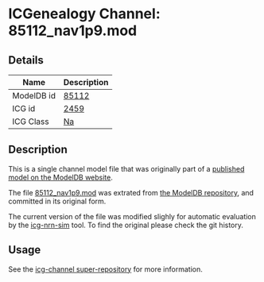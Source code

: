 # ICGenealogy Channel: 85112\_nav1p9.mod

## Details

Name | Description
---- | -----------
ModelDB id | [85112](http://senselab.med.yale.edu/ModelDB/ShowModel.cshtml?model=85112)
ICG id | [2459](http://icg.neurotheory.ox.ac.uk/channels/2/2459)
ICG Class | [Na](http://icg.neurotheory.ox.ac.uk/channels/2)

## Description

This is a single channel model file that was originally part of a [published model on the ModelDB website](http://senselab.med.yale.edu/ModelDB/ShowModel.cshtml?model=85112).


The file [85112\_nav1p9.mod](85112_nav1p9.mod) was extrated from [the ModelDB repository](http://senselab.med.yale.edu/ModelDB/ShowModel.cshtml?model=85112), and committed in its original form.

The current version of the file was modified slighly for automatic evaluation by the [icg-nrn-sim](https://github.com/icgenealogy/icg-nrn-sim) tool. To find the original please check the git history.


## Usage

See the [icg-channel super-repository](https://github.com/icgenealogy/icg-channels) for more information.